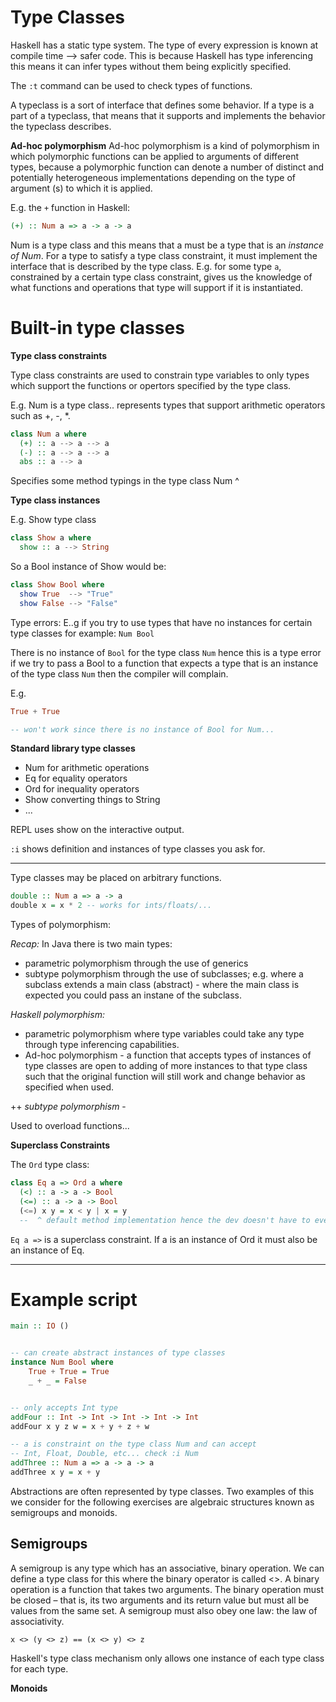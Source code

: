 # Type Classes

Haskell has a static type system. The type of every expression is known at compile time --> safer code. This is because Haskell has type inferencing this means it can infer types without them being explicitly specified.

The `:t` command can be used to check types of functions.

A typeclass is a sort of interface that defines some behavior. If a type
is a part of a typeclass, that means that it supports and implements the
behavior the typeclass describes.

**Ad-hoc polymorphism**
Ad-hoc polymorphism is a kind of polymorphism in which polymorphic functions can be applied to arguments of different types, because a polymorphic function can denote a number of distinct and potentially heterogeneous implementations depending on the type of argument (s) to which it is applied.

E.g. the `+` function in Haskell:

```hs
(+) :: Num a => a -> a -> a
```

Num is a type class and this means that a must be a type that is an *instance of Num*.
For a type to satisfy a type class constraint, it must implement the interface that is described by the type class.
E.g. for some type `a`, constrained by a certain type class constraint, gives us the knowledge of what functions and operations that type will support if it is instantiated.

# Built-in type classes

**Type class constraints**

Type class constraints are used to constrain type variables to only types which support the functions or opertors specified by the type class.

E.g. Num is a type class.. represents types that support arithmetic operators such as +, -, *.

```hs
class Num a where 
  (+) :: a --> a --> a
  (-) :: a --> a --> a
  abs :: a --> a
```

Specifies some method typings in the type class Num ^


**Type class instances**

E.g. Show type class

```hs
class Show a where
  show :: a --> String
```

So a Bool instance of Show would be:

```hs
class Show Bool where
  show True  --> "True"
  show False --> "False"
```

Type errors: E..g if you try to use types that have no instances for certain type classes for example: `Num Bool`

There is no instance of `Bool` for the type class `Num` hence this is a type error if we try to pass a Bool to a function that expects a type that is an instance of the type class `Num` then the compiler will complain.

E.g.

```hs
True + True 

-- won't work since there is no instance of Bool for Num...
```

**Standard library type classes**

- Num for arithmetic operations 
- Eq for equality operators
- Ord for inequality operators
- Show converting things to String
- ...

REPL uses show on the interactive output.

`:i` shows definition and instances of type classes you ask for.



---

Type classes may be placed on arbitrary functions.

```hs
double :: Num a => a -> a
double x = x * 2 -- works for ints/floats/...
```

Types of polymorphism:

*Recap:* In Java there is two main types:
- parametric polymorphism through the use of generics
- subtype polymorphism through the use of subclasses; e.g. where a subclass extends a main class (abstract) - where the main class is expected you could pass an instane of the subclass.

*Haskell polymorphism:*

- parametric polymorphism where type variables could take any type through type inferencing capabilities.
- Ad-hoc polymorphism - a function that accepts types of instances of type classes are open to adding of more instances to that type class such that the original function will still work and change behavior as specified when used.


++ *subtype polymorphism* -

Used to overload functions...


**Superclass Constraints**

The `Ord` type class:

```hs
class Eq a => Ord a where
  (<) :: a -> a -> Bool
  (<=) :: a -> a -> Bool
  (<=) x y = x < y | x = y 
  --  ^ default method implementation hence the dev doesn't have to everytime ord is used...
```

`Eq a =>` is a superclass constraint.
If a is an instance of Ord it must also be an instance of Eq.

---
# Example script

```hs
main :: IO ()


-- can create abstract instances of type classes
instance Num Bool where
    True + True = True 
    _ + _ = False


-- only accepts Int type
addFour :: Int -> Int -> Int -> Int -> Int
addFour x y z w = x + y + z + w

-- a is constraint on the type class Num and can accept
-- Int, Float, Double, etc... check :i Num
addThree :: Num a => a -> a -> a
addThree x y = x + y

```

Abstractions are often represented by type classes. Two examples of this we consider for the following exercises are algebraic structures known as semigroups and monoids.

**Semigroups**
---
A semigroup is any type which has an associative, binary operation. We can define a type class for this where the binary operator is called <>.
A binary operation is a function that takes two arguments. The binary operation must be closed – that is, its two arguments and its return value but must all be values from the same set. A semigroup must also obey one law: the law of associativity.

`x <> (y <> z) == (x <> y) <> z`

Haskell's type class mechanism only allows one instance of each type class for each type.

**Monoids**



